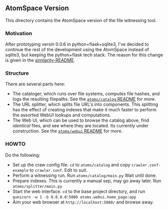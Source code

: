 AtomSpace Version
-----------------
This directory contains the AtomSpace version of the file witnessing tool.

### Motivation
After prototyping versin 0.0.6 in python+flask+sqlite3, I've decided
to continue the rest of the development using the AtomSpace instead of
sqlite3, but keeping the python+flask tech stack. The reason for this
change is given in the [similarity-README](../src/similarity/README.md).

### Structure
There are several parts here:

* The cataloger, which runs over file systems, computes file hashes,
  and logs the resulting filepaths.
  See the [`atoms/catalog` README](catalog) for more.
* The URL splitter, which splits file URL's into components. This
  splitting has the effect of creating indexes that make it much
  faster to perform the assorted WebUI lookups and computations.
* The Web UI, which can be used to browse the catalog above, find
  *identical* files, and see where they are located.
  Its currently under construction.
  See the [`atoms/webui` README](webui) for more.

### HOWTO
Do the following:
* Set up the craw config file. `cd` to `atoms/catalog` and copy
  `crawler.conf-example` to `crawler.conf`. Edit to suit.
* Perform a witnessing run. Run `atoms/catalog/main.py` Wait until done.
* Prepare indexes. This is currently a manual sep, may go away later.
  Run `atoms/splitter/main.py`
* Start the web interface. `cd` to the base project directory, and run
  `gunicorn -w 1 -b 0.0.0.0:5080 atoms.webui.home_page:app`
* Aim your web browser at `http://localhost:5080/` and browse away.

